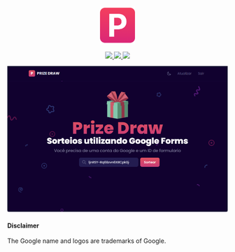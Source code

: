 <p align="center">
    <img src="src/assets/images/logo.png" width="80">
</p>

<p align="center">
    <a href="https://github.com/">
        <img height= "24" src="https://img.shields.io/github/stars/luciano-work/angular-tailwind?colorA=1e1e28&colorB=fbbf24&style=for-the-badge">
    </a>
    <a href="https://github.com/">
        <img height= "24" src="https://img.shields.io/github/issues/luciano-work/angular-tailwind?colorA=1e1e28&colorB=db2777&style=for-the-badge">
    </a>
    <a href="https://github.com/">
        <img height= "24" src="https://img.shields.io/github/contributors/luciano-work/angular-tailwind?colorA=1e1e28&colorB=34d399&style=for-the-badge">
    </a>
</p>


<p>
  <img alt="Preview" src="src/assets/images/preview.png">
</p>


#### Disclaimer
The Google name and logos are trademarks of Google.